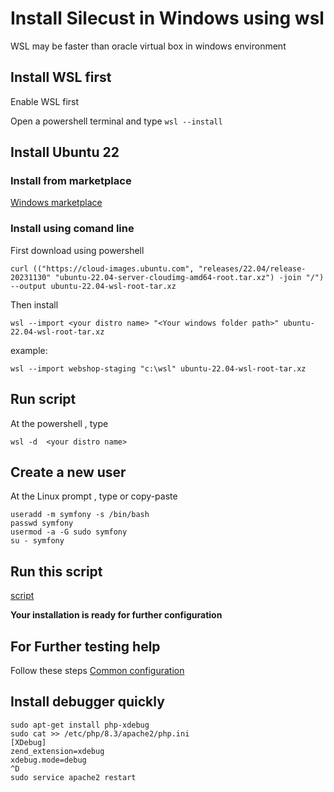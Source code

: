 # Install Silecust in Windows using wsl
WSL may be faster than oracle virtual box in windows environment

## Install WSL first
Enable WSL first

Open a powershell terminal and type
``wsl --install``

## Install Ubuntu 22 
### Install from marketplace
[Windows marketplace](https://www.microsoft.com/store/productId/9PN20MSR04DW?ocid=pdpshare)

### Install using comand line  
First download using powershell

`curl (("https://cloud-images.ubuntu.com", "releases/22.04/release-20231130" "ubuntu-22.04-server-cloudimg-amd64-root.tar.xz") -join "/") --output ubuntu-22.04-wsl-root-tar.xz`  

Then install  

`wsl --import <your distro name> "<Your windows folder path>" ubuntu-22.04-wsl-root-tar.xz`  

example: 

`` wsl --import webshop-staging "c:\wsl" ubuntu-22.04-wsl-root-tar.xz ``
## Run script
At the powershell , type  

`` wsl -d  <your distro name> ``

## Create a new user
At the Linux prompt  , type or copy-paste
```
useradd -m symfony -s /bin/bash
passwd symfony
usermod -a -G sudo symfony
su - symfony
```

## Run this script

[script](script.sh)

**Your installation is ready for further configuration**

## For Further testing help
Follow these steps
[Common configuration](../../../development/common.md)

## Install debugger quickly 

```
sudo apt-get install php-xdebug   
sudo cat >> /etc/php/8.3/apache2/php.ini
[XDebug]
zend_extension=xdebug
xdebug.mode=debug
^D
sudo service apache2 restart
```